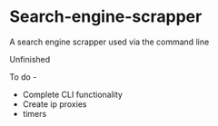 # Search-engine-scrapper
A search engine scrapper used via the command line

Unfinished

To do - 
- Complete CLI functionality 
- Create ip proxies
- timers 
